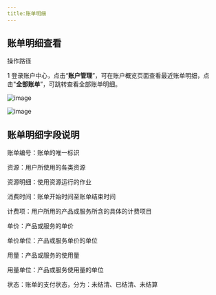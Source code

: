 ```yaml
---
title:账单明细
---
```


## 账单明细查看

操作路径

1 登录账户中心，点击“**账户管理**”，可在账户概览页面查看最近账单明细，点击"**全部账单**”，可跳转查看全部账单明细。

![image](https://starwhale-examples.oss-cn-beijing.aliyuncs.com/docs/account-and-billing/bills/bills.jpg)

![image](https://starwhale-examples.oss-cn-beijing.aliyuncs.com/docs/account-and-billing/bills/all-bills.jpg)

## 账单明细字段说明

账单编号：账单的唯一标识

资源：用户所使用的各类资源

资源明细：使用资源运行的作业

消费时间：账单开始时间至账单结束时间

计费项：用户所用的产品或服务所含的具体的计费项目

单价：产品或服务的单价

单价单位：产品或服务单价的单位

用量：产品或服务的使用量

用量单位：产品或服务使用量的单位

状态：账单的支付状态，分为：未结清、已结清、未结算
